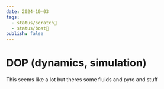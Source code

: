 ```yaml
---
date: 2024-10-03
tags:
  - status/scratch📝
  - status/boat🚤
publish: false
---
```

# DOP (dynamics, simulation)

This seems like a lot but theres some fluids and pyro and stuff